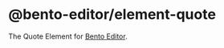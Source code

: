 # @bento-editor/element-quote

The Quote Element for [Bento Editor](https://github.com/cam-inc/bento).
